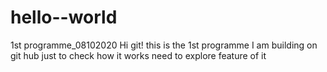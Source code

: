 # hello--world
1st programme_08102020
Hi git!
this is the 1st programme I am building on git hub
just to check how it works
need to explore feature of it
